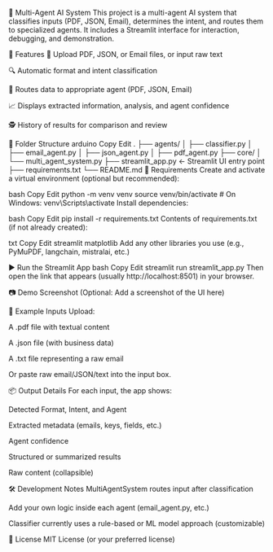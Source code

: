 🧠 Multi-Agent AI System
This project is a multi-agent AI system that classifies inputs (PDF, JSON, Email), determines the intent, and routes them to specialized agents. It includes a Streamlit interface for interaction, debugging, and demonstration.

🚀 Features
📂 Upload PDF, JSON, or Email files, or input raw text

🔍 Automatic format and intent classification

🤖 Routes data to appropriate agent (PDF, JSON, Email)

📈 Displays extracted information, analysis, and agent confidence

🕵️ History of results for comparison and review

📁 Folder Structure
arduino
Copy
Edit
.
├── agents/
│   ├── classifier.py
│   ├── email_agent.py
│   ├── json_agent.py
│   ├── pdf_agent.py
├── core/
│   └── multi_agent_system.py
├── streamlit_app.py         <- Streamlit UI entry point
├── requirements.txt
└── README.md
🧩 Requirements
Create and activate a virtual environment (optional but recommended):

bash
Copy
Edit
python -m venv venv
source venv/bin/activate  # On Windows: venv\Scripts\activate
Install dependencies:

bash
Copy
Edit
pip install -r requirements.txt
Contents of requirements.txt (if not already created):

txt
Copy
Edit
streamlit
matplotlib
Add any other libraries you use (e.g., PyMuPDF, langchain, mistralai, etc.)

▶️ Run the Streamlit App
bash
Copy
Edit
streamlit run streamlit_app.py
Then open the link that appears (usually http://localhost:8501) in your browser.

📷 Demo Screenshot
(Optional: Add a screenshot of the UI here)

📌 Example Inputs
Upload:

A .pdf file with textual content

A .json file (with business data)

A .txt file representing a raw email

Or paste raw email/JSON/text into the input box.

📦 Output Details
For each input, the app shows:

Detected Format, Intent, and Agent

Extracted metadata (emails, keys, fields, etc.)

Agent confidence

Structured or summarized results

Raw content (collapsible)

🛠️ Development Notes
MultiAgentSystem routes input after classification

Add your own logic inside each agent (email_agent.py, etc.)

Classifier currently uses a rule-based or ML model approach (customizable)

📄 License
MIT License (or your preferred license)
